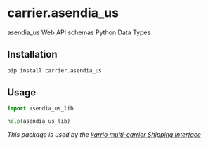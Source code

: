 # carrier.asendia_us

asendia_us Web API schemas Python Data Types

## Installation

```bash
pip install carrier.asendia_us
```

## Usage

```python
import asendia_us_lib

help(asendia_us_lib)
```

*This package is used by the [karrio multi-carrier Shipping Interface](https://github.com/karrioapi/karrio)*
